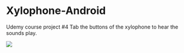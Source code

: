 # Xylophone-Android

Udemy course project #4
Tab the buttons of the xylophone to hear the sounds play.

<img src="https://github.com/loran-code/Dicee/blob/master/xylophone.png">

